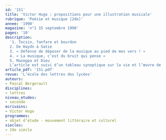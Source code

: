 ```yaml
---
id: '151'
title: 'Victor Hugo : propositions pour une illustration musicale'
rubrique: 'Poésie et musique [2de]'
annee: '1990'
magazine: 'n°1 15 septembre 1990'
pages: '10'
description: 
  '1. Tocsin, fanfare et bourdon
  2. De Haydn à Satie
  3. « Défense de déposer de la musique au pied de mes vers ! »
  4. « La musique, c’est du bruit qui pense »
  5. Mazeppa et Dieu
  L’article est suivi d’un tableau synoptique sur la vie et l’œuvre de Hugo, ainsi que sur les événements politiques et musicaux de la période.'
article_pdf: '151.pdf'
revue: 'L’école des lettres des lycées'
auteurs:
- Pascal Bergerault
disciplines:
- lettres
niveau_etudes:
- seconde
ecrivains:
- Victor Hugo
programmes:
- objet d’étude - mouvement littéraire et culturel
siecles:
- 19e siècle
---
```

